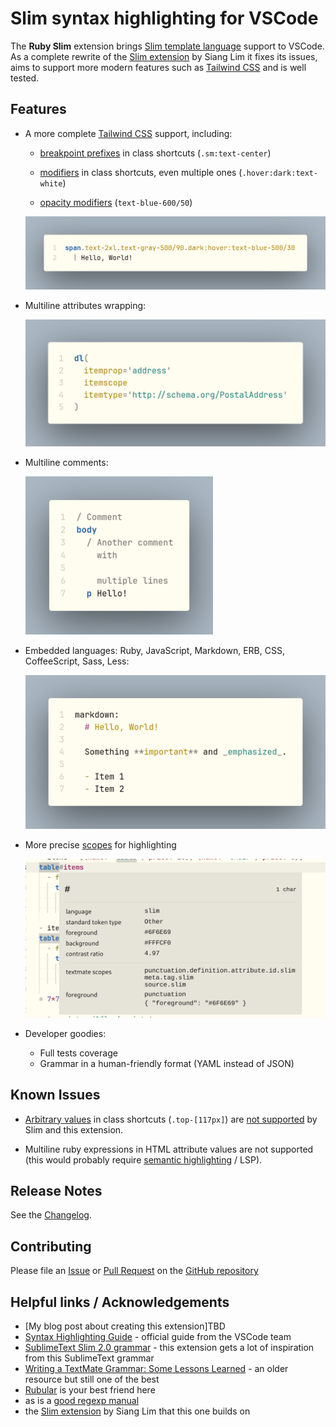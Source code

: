 # Slim syntax highlighting for VSCode

The **Ruby Slim** extension brings [Slim template language](https://github.com/slim-template/slim) support to VSCode.
As a complete rewrite of the [Slim extension](https://marketplace.visualstudio.com/items?itemName=sianglim.slim)
by Siang Lim it fixes its issues, aims to support more modern features such as
[Tailwind CSS](https://tailwindcss.com) and is well tested.

## Features

- A more complete [Tailwind CSS](https://tailwindcss.com) support, including:

  - [breakpoint prefixes](https://tailwindcss.com/docs/responsive-design) in class shortcuts (`.sm:text-center`)

  - [modifiers](https://tailwindcss.com/docs/responsive-design) in class shortcuts, even multiple ones (`.hover:dark:text-white`)

  - [opacity modifiers](https://tailwindcss.com/docs/text-color#changing-the-opacity) (`text-blue-600/50`)

  <img src="img/tailwind.png" width="600">


- Multiline attributes wrapping:

  <img src="img/attribute_wrapping.png" width="500">

- Multiline comments:

  <img src="img/multiline_comments.png" width="300">

- Embedded languages: Ruby, JavaScript, Markdown, ERB, CSS, CoffeeScript, Sass, Less:

  <img src="img/markdown.png" width="500">

- More precise [scopes](https://macromates.com/manual/en/language_grammars#naming_conventions) for highlighting

  <img src="img/scopes.png" width="600">

- Developer goodies:
  - Full tests coverage
  - Grammar in a human-friendly format (YAML instead of JSON)

## Known Issues

- [Arbitrary values](https://tailwindcss.com/docs/adding-custom-styles#using-arbitrary-values) in class shortcuts (`.top-[117px]`) are
  [not supported](https://github.com/slim-template/slim/issues/906) by Slim and this extension.

- Multiline ruby expressions in HTML attribute values are not supported (this would probably require [semantic
  highlighting](https://code.visualstudio.com/api/language-extensions/semantic-highlight-guide) / LSP).

## Release Notes

See the [Changelog](https://github.com/borama/vscode-ruby-slim/blob/main/CHANGELOG.md).

## Contributing

Please file an [Issue](https://github.com/borama/vscode-ruby-slim/issues) or [Pull Request](https://github.com/borama/vscode-ruby-slim/pulls) on the [GitHub repository](https://github.com/borama/vscode-ruby-slim)

## Helpful links / Acknowledgements

- [My blog post about creating this extension]TBD
- [Syntax Highlighting Guide](https://code.visualstudio.com/api/language-extensions/syntax-highlight-guide) - official guide from the VSCode team
- [SublimeText Slim 2.0 grammar](https://github.com/SublimeText/Slim/blob/master/Syntaxes/Slim.sublime-syntax) - this extension gets a lot of inspiration from this SublimeText grammar
- [Writing a TextMate Grammar: Some Lessons Learned](https://www.apeth.com/nonblog/stories/textmatebundle.html) - an older resource but still one of the best
- [Rubular](https://rubular.com/) is your best friend here
- as is a [good regexp manual](https://www.regextutorial.org)
- the [Slim extension](https://marketplace.visualstudio.com/items?itemName=sianglim.slim)
by Siang Lim that this one builds on
